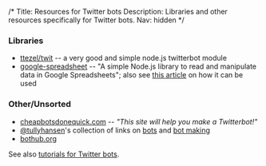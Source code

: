 /*
Title: Resources for Twitter bots
Description: Libraries and other resources specifically for Twitter bots.
Nav: hidden
*/


### Libraries
- [ttezel/twit](https://github.com/ttezel/twit) -- a very good and simple node.js twitterbot module
- [google-spreadsheet](https://www.npmjs.com/package/google-spreadsheet) -- "A simple Node.js library to read and manipulate data in Google Spreadsheets"; also see [this article](http://feeltrain.com/blog/stay-woke/) on how it can be used

### Other/Unsorted
- [cheapbotsdonequick.com](http://cheapbotsdonequick.com/) -- *"This site will help you make a Twitterbot!"*
- [@tullyhansen](https://twitter.com/tullyhansen)'s collection of links on [bots](https://pinboard.in/u:tullyhansen/t:bots/) and [bot making](https://pinboard.in/u:tullyhansen/t:botmaking/)
- [bothub.org](http://bothub.org/)

See also [tutorials for Twitter bots](/tutorials/twitterbots).
